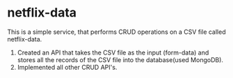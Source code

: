 # netflix-data
This is a simple service, that performs CRUD operations on a CSV file called netflix-data. 

1) Created an API that  takes the CSV file as the input (form-data) and stores all the records of the CSV file into the database(used MongoDB).
2) Implemented all other CRUD API's. 
